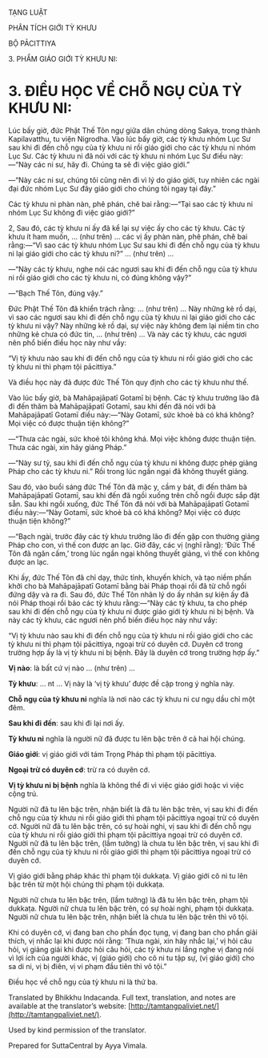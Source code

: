  

TẠNG LUẬT

PHÂN TÍCH GIỚI TỲ KHƯU

BỘ PĀCITTIYA

3\. PHẨM GIÁO GIỚI TỲ KHƯU NI:

# 3\. ĐIỀU HỌC VỀ CHỖ NGỤ CỦA TỲ KHƯU NI:

Lúc bấy giờ, đức Phật Thế Tôn ngự giữa dân chúng dòng Sakya, trong thành Kapilavatthu, tu viện Nigrodha. Vào lúc bấy giờ, các tỳ khưu nhóm Lục Sư sau khi đi đến chỗ ngụ của tỳ khưu ni rồi giáo giới cho các tỳ khưu ni nhóm Lục Sư. Các tỳ khưu ni đã nói với các tỳ khưu ni nhóm Lục Sư điều này:—“Này các ni sư, hãy đi. Chúng ta sẽ đi việc giáo giới.”

—“Này các ni sư, chúng tôi cũng nên đi vì lý do giáo giới, tuy nhiên các ngài đại đức nhóm Lục Sư đây giáo giới cho chúng tôi ngay tại đây.”

Các tỳ khưu ni phàn nàn, phê phán, chê bai rằng:—“Tại sao các tỳ khưu ni nhóm Lục Sư không đi việc giáo giới?”

2, Sau đó, các tỳ khưu ni ấy đã kể lại sự việc ấy cho các tỳ khưu. Các tỳ khưu ít ham muốn, … (như trên) … các vị ấy phàn nàn, phê phán, chê bai rằng:—“Vì sao các tỳ khưu nhóm Lục Sư sau khi đi đến chỗ ngụ của tỳ khưu ni lại giáo giới cho các tỳ khưu ni?” … (như trên) …

—“Này các tỳ khưu, nghe nói các ngươi sau khi đi đến chỗ ngụ của tỳ khưu ni rồi giáo giới cho các tỳ khưu ni, có đúng không vậy?”

—“Bạch Thế Tôn, đúng vậy.”

Đức Phật Thế Tôn đã khiển trách rằng: … (như trên) … Này những kẻ rồ dại, vì sao các ngươi sau khi đi đến chỗ ngụ của tỳ khưu ni lại giáo giới cho các tỳ khưu ni vậy? Này những kẻ rồ dại, sự việc này không đem lại niềm tin cho những kẻ chưa có đức tin, … (như trên) … Và này các tỳ khưu, các ngươi nên phổ biến điều học này như vầy:

“Vị tỳ khưu nào sau khi đi đến chỗ ngụ của tỳ khưu ni rồi giáo giới cho các tỳ khưu ni thì phạm tội pācittiya.”

Và điều học này đã được đức Thế Tôn quy định cho các tỳ khưu như thế.

Vào lúc bấy giờ, bà Mahāpajāpatī Gotamī bị bệnh. Các tỳ khưu trưởng lão đã đi đến thăm bà Mahāpajāpatī Gotamī, sau khi đến đã nói với bà Mahāpajāpatī Gotamī điều này:—“Này Gotamī, sức khoẻ bà có khá không? Mọi việc có được thuận tiện không?”

—“Thưa các ngài, sức khoẻ tôi không khá. Mọi việc không được thuận tiện. Thưa các ngài, xin hãy giảng Pháp.”

—“Này sư tỷ, sau khi đi đến chỗ ngụ của tỳ khưu ni không được phép giảng Pháp cho các tỳ khưu ni.” Rồi trong lúc ngần ngại đã không thuyết giảng.

Sau đó, vào buổi sáng đức Thế Tôn đã mặc y, cầm y bát, đi đến thăm bà Mahāpajāpatī Gotamī, sau khi đến đã ngồi xuống trên chỗ ngồi được sắp đặt sẵn. Sau khi ngồi xuống, đức Thế Tôn đã nói với bà Mahāpajāpatī Gotamī điều này:—“Này Gotamī, sức khoẻ bà có khá không? Mọi việc có được thuận tiện không?”

—“Bạch ngài, trước đây các tỳ khưu trưởng lão đi đến gặp con thường giảng Pháp cho con, vì thế con được an lạc. Giờ đây, các vị (nghĩ rằng): ‘Đức Thế Tôn đã ngăn cấm,’ trong lúc ngần ngại không thuyết giảng, vì thế con không được an lạc.

Khi ấy, đức Thế Tôn đã chỉ dạy, thức tỉnh, khuyến khích, và tạo niềm phấn khởi cho bà Mahāpajāpatī Gotamī bằng bài Pháp thoại rồi đã từ chỗ ngồi đứng dậy và ra đi. Sau đó, đức Thế Tôn nhân lý do ấy nhân sự kiện ấy đã nói Pháp thoại rồi bảo các tỳ khưu rằng:—“Này các tỳ khưu, ta cho phép sau khi đi đến chỗ ngụ của tỳ khưu ni được giáo giới tỳ khưu ni bị bệnh. Và này các tỳ khưu, các ngươi nên phổ biến điều học này như vầy:

“Vị tỳ khưu nào sau khi đi đến chỗ ngụ của tỳ khưu ni rồi giáo giới cho các tỳ khưu ni thì phạm tội pācittiya, ngoại trừ có duyên cớ. Duyên cớ trong trường hợp ấy là vị tỳ khưu ni bị bệnh. Đây là duyên cớ trong trường hợp ấy.”

**Vị nào**: là bất cứ vị nào … (như trên) …

**Tỳ khưu**: … nt … Vị này là ‘vị tỳ khưu’ được đề cập trong ý nghĩa này.

**Chỗ ngụ của tỳ khưu ni** nghĩa là nơi nào các tỳ khưu ni cư ngụ dầu chỉ một đêm.

**Sau khi đi đến**: sau khi đi lại nơi ấy.

**Tỳ khưu ni** nghĩa là người nữ đã được tu lên bậc trên ở cả hai hội chúng.

**Giáo giới**: vị giáo giới với tám Trọng Pháp thì phạm tội pācittiya.

**Ngoại trừ có duyên cớ**: trừ ra có duyên cớ.

**Vị tỳ khưu ni bị bệnh** nghĩa là không thể đi vì việc giáo giới hoặc vì việc cộng trú.

Người nữ đã tu lên bậc trên, nhận biết là đã tu lên bậc trên, vị sau khi đi đến chỗ ngụ của tỳ khưu ni rồi giáo giới thì phạm tội pācittiya ngoại trừ có duyên cớ. Người nữ đã tu lên bậc trên, có sự hoài nghi, vị sau khi đi đến chỗ ngụ của tỳ khưu ni rồi giáo giới thì phạm tội pācittiya ngoại trừ có duyên cớ. Người nữ đã tu lên bậc trên, (lầm tưởng) là chưa tu lên bậc trên, vị sau khi đi đến chỗ ngụ của tỳ khưu ni rồi giáo giới thì phạm tội pācittiya ngoại trừ có duyên cớ.

Vị giáo giới bằng pháp khác thì phạm tội dukkaṭa. Vị giáo giới cô ni tu lên bậc trên từ một hội chúng thì phạm tội dukkaṭa.

Người nữ chưa tu lên bậc trên, (lầm tưởng) là đã tu lên bậc trên, phạm tội dukkaṭa. Người nữ chưa tu lên bậc trên, có sự hoài nghi, phạm tội dukkaṭa. Người nữ chưa tu lên bậc trên, nhận biết là chưa tu lên bậc trên thì vô tội.

Khi có duyên cớ, vị đang ban cho phần đọc tụng, vị đang ban cho phần giải thích, vị nhắc lại khi được nói rằng: ‘Thưa ngài, xin hãy nhắc lại,’ vị hỏi câu hỏi, vị giảng giải khi được hỏi câu hỏi, các tỳ khưu ni lắng nghe vị đang nói vì lợi ích của người khác, vị (giáo giới) cho cô ni tu tập sự, (vị giáo giới) cho sa di ni, vị bị điên, vị vi phạm đầu tiên thì vô tội.”

Điều học về chỗ ngụ của tỳ khưu ni là thứ ba.

Translated by Bhikkhu Indacanda. Full text, translation, and notes are available at the translator’s website: [http://tamtangpaliviet.net/](http://tamtangpaliviet.net/).

Used by kind permission of the translator.

Prepared for SuttaCentral by Ayya Vimala.